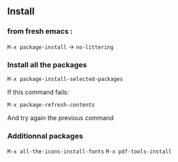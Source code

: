 ## Install

### from fresh emacs :

`M-x package-install` -> `no-littering`

### Install all the packages

`M-x package-install-selected-packages`

If this command fails:

`M-x package-refresh-contents`

And try again the previous command

### Additionnal packages

`M-x all-the-icons-install-fonts`
`M-x pdf-tools-install`

